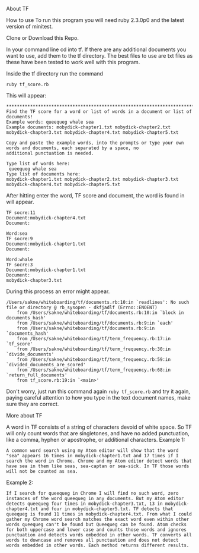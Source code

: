 About TF

How to use
To run this program you will need ruby 2.3.0p0 and the latest version of minitest.

Clone or Download this Repo.

In your command line cd into tf. If there are any additional documents you want to use, add them to the tf directory.
The best files to use are txt files as these have been tested to work well with this program.

Inside the tf directory run the command 

```
ruby tf_score.rb
```





This will appear:
```
****************************************************************************************************
Find the TF score for a word or list of words in a document or list of documents!
Example words: queequeg whale sea
Example documents: mobydick-chapter1.txt mobydick-chapter2.txt mobydick-chapter3.txt mobydick-chapter4.txt mobydick-chapter5.txt

Copy and paste the example words, into the prompts or type your own words and documents, each separated by a space, no 
additional punctuation is needed.

Type list of words here:
 queequeg whale sea
Type list of documents here:
mobydick-chapter1.txt mobydick-chapter2.txt mobydick-chapter3.txt mobydick-chapter4.txt mobydick-chapter5.txt
```
After hitting enter the word, TF score and document, the word is found in will appear.
```
TF socre:11
Document:mobydick-chapter4.txt
Document:

Word:sea
TF socre:9
Document:mobydick-chapter1.txt
Document:

Word:whale
TF socre:3
Document:mobydick-chapter1.txt
Document:
mobydick-chapter3.txt
```

During this process an error might appear. 
```
/Users/sakne/whiteboarding/tf/documents.rb:10:in `readlines': No such file or directory @ rb_sysopen - dkfjadlf (Errno::ENOENT)
	from /Users/sakne/whiteboarding/tf/documents.rb:10:in `block in documents_hash'
	from /Users/sakne/whiteboarding/tf/documents.rb:9:in `each'
	from /Users/sakne/whiteboarding/tf/documents.rb:9:in `documents_hash'
	from /Users/sakne/whiteboarding/tf/term_frequency.rb:17:in `tf_score'
	from /Users/sakne/whiteboarding/tf/term_frequency.rb:30:in `divide_documents'
	from /Users/sakne/whiteboarding/tf/term_frequency.rb:59:in `divided_documents_are_scored'
	from /Users/sakne/whiteboarding/tf/term_frequency.rb:68:in `return_full_documents'
	from tf_score.rb:19:in `<main>'

```
Don't worry, just run this command again ```ruby tf_score.rb``` and try it again, paying careful attention to how you type in the  text document names, make sure they are correct.




More about TF

A word in TF consists of a string of characters devoid of white space. So TF will only count words that are singletones, and have no added punctuation, like a comma, hyphen or apostrophe, or additional characters.
Example 1:
```
A common word search using my Atom editor will show that the word "sea" appears 16 times in mobydick-chapter1.txt and 17 times if I search the word in Chrome. Chrome and my Atom editor detect words that have sea in them like seas, sea-captan or sea-sick. In TF those words will not be counted as sea.
```


Example 2:
```
If I search for queequeg in Chrome I will find no such word, zero instances of the word queequeg in any documents. But my Atom editor detects queequeg four times in mobydick-chapter3.txt, 13 in mobydick-chapter4.txt and four in mobydick-chapter5.txt. TF detects that queequeg is found 11 times in mobydick-chapter4.txt. From what I could gather my Chrome word search matches the exact word even within other words queequeg can't be found but Queequeg can be found. Atom checks for both uppercase and lower case and counts those words and ignores punctuation and detects words embedded in other words. TF converts all words to downcase and removes all punctuation and does not detect words embedded in other words. Each method returns different results.
```    
    
    
    
    
    
    
    
    
















